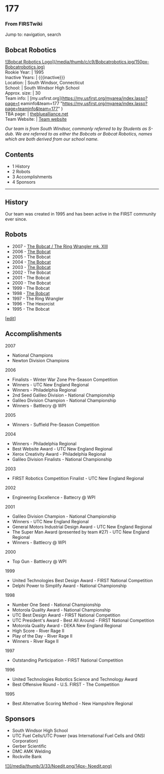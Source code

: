 # 177

### From FIRSTwiki

Jump to: navigation, search

Bobcat Robotics  
---  
[![Bobcat Robotics Logo](/media/thumb/c/c9/Bobcatrobotics.jpg/150px-
Bobcatrobotics.jpg)](/index.php/Image:Bobcatrobotics.jpg "Bobcat Robotics
Logo" )  
Rookie Year: | 1995  
Inactive Years: | {{{inactive}}}  
Location: | South Windsor, Connecticut  
School: | South Windsor High School  
Approx. size: | 30  
Team info: | [my.usfirst.org](https://my.usfirst.org/myarea/index.lasso?page=t
eaminfo&team=177
"https://my.usfirst.org/myarea/index.lasso?page=teaminfo&team=177" )  
TBA page: |
[thebluealliance.net](http://www.thebluealliance.net/tbatv/team.php?team=177
"http://www.thebluealliance.net/tbatv/team.php?team=177" )  
Team Website: | [Team website](http://www.bobcatrobotics.org
"http://www.bobcatrobotics.org" )  
  
  
_Our team is from South Windsor, commonly referred to by Students as S-dub. We
are referred to as either the Bobcats or Bobcat Robotics, names which are both
derived from our school name._

## Contents

  * 1 History
  * 2 Robots
  * 3 Accomplishments
  * 4 Sponsors  
---  
  

## History

Our team was created in 1995 and has been active in the FIRST community ever
since.


## Robots

  * 2007 - [The Bobcat / The Ring Wrangler mk. XIII](http://www.chiefdelphi.com/media/photos/28222 "http://www.chiefdelphi.com/media/photos/28222" )
  * 2006 - [The Bobcat](http://www.chiefdelphi.com/media/photos/23618 "http://www.chiefdelphi.com/media/photos/23618" )
  * 2005 - The Bobcat 
  * 2004 - [The Bobcat](http://www.chiefdelphi.com/media/photos/18221 "http://www.chiefdelphi.com/media/photos/18221" )
  * 2003 - [The Bobcat](http://www.chiefdelphi.com/media/photos/14983 "http://www.chiefdelphi.com/media/photos/14983" )
  * 2002 - The Bobcat 
  * 2001 - The Bobcat 
  * 2000 - The Bobcat 
  * 1999 - The Bobcat 
  * 1998 - [The Bobcat](http://www.chiefdelphi.com/media/photos/22601 "http://www.chiefdelphi.com/media/photos/22601" )
  * 1997 - The Ring Wrangler 
  * 1996 - The Hexorcist 
  * 1995 - The Bobcat 

[[edit](/index.php?title=177&action=edit&section=3 "Edit section:
Accomplishments" )]

## Accomplishments

2007

  * National Champions 
  * Newton Division Champions 

2006

  * Finalists - Winter War Zone Pre-Season Competition 
  * Winners - UTC New England Regional 
  * Winners - Philadelphia Regional 
  * 2nd Seed Galileo Division - National Championship 
  * Galileo Division Champion - National Championship 
  * Winners - Battlecry @ WPI 

2005

  * Winners - Suffield Pre-Season Competition 

2004

  * Winners - Philadelphia Regional 
  * Best Website Award - UTC New England Regional 
  * Xerox Creativity Award - Philadelphia Regional 
  * Galileo Division Finalists - National Championship 

2003

  * FIRST Robotics Competition Finalist - UTC New England Regional 

2002

  * Engineering Excellence - Battecry @ WPI 

2001

  * Galileo Division Champion - National Championship 
  * Winners - UTC New England Regional 
  * General Motors Industrial Design Award - UTC New England Regional 
  * The Super Man Award (presented by team #27) - UTC New England Regional 
  * Winners - Battlecry @ WPI 

2000

  * Top Gun - Battlecry @ WPI 

1999

  * United Technologies Best Design Award - FIRST National Competition 
  * Delphi Power to Simplify Award - National Championship 

1998

  * Number One Seed - National Championship 
  * Motorola Quality Award - National Championship 
  * UTC Best Design Award - FIRST National Competition 
  * UTC President's Award - Best All Around - FIRST National Competition 
  * Motorola Quality Award - DEKA New England Regional 
  * High Score - River Rage II 
  * Play of the Day - River Rage II 
  * Winners - River Rage II 

1997

  * Outstanding Participation - FIRST National Competition 

1996

  * United Technologies Robotics Science and Technology Award 
  * Best Offensive Round - U.S. FIRST - The Competition 

1995

  * Best Alternative Scoring Method - New Hampshire Regional 


## Sponsors

  * South Windsor High School 
  * UTC Fuel Cells/UTC Power (was International Fuel Cells and ONSI Corporation) 
  * Gerber Scientific 
  * DMC AMK Welding 
  * Rockville Bank 

[![](/media/thumb/3/33/Noedit.png/14px-
Noedit.png)](/index.php/Image:Noedit.png "" )

